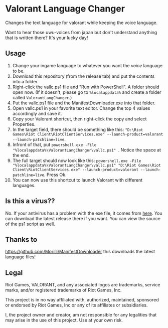 # Valorant Language Changer
Changes the text language for valorant while keeping the voice language.

Want to hear those uwu-voices from japan but don't understand anything that is written there? It's your lucky day!

## Usage
1. Change your ingame language to whatever you want the *voice* language to be.
2. Download this repository (from the release tab) and put the contents into a folder.
3. Right-click the vallc.ps1 file and "Run with PowerShell". A folder should open now. (If it doesn't, please go to `%localappdata%` and create a folder called `ValorantLangChanger`.)
4. Put the vallc.ps1 file and the ManifestDownloader.exe into that folder.
5. Open vallc.ps1 in your favorite text editor. Change the top 4 values accordingly and save it.
6. Copy your Valorant shortcut, then right-click the copy and select Properties.
7. In the target field, there should be something like this: `"D:\Riot Games\Riot Client\RiotClientServices.exe" --launch-product=valorant --launch-patchline=live`.
8. Infront of that, put `powershell.exe -File "%localappdata%\ValorantLangChanger\vallc.ps1" `. Notice the space at the end.
9. The full target should now look like this: `powershell.exe -File "%localappdata%\ValorantLangChanger\vallc.ps1" "D:\Riot Games\Riot Client\RiotClientServices.exe" --launch-product=valorant --launch-patchline=live`. Press Ok.
10. You can now use this shortcut to launch Valorant with different languages.

## Is this a virus??
No. If your antivirus has a problem with the exe file, it comes from [here](https://github.com/Morilli/ManifestDownloader). You can download the latest release there if you want. You can view the source of the ps1 script as well.

## Thanks to
https://github.com/Morilli/ManifestDownloader this downloads the latest language files!

## Legal

Riot Games, VALORANT, and any associated logos are trademarks, service marks, and/or registered trademarks of Riot Games, Inc.

This project is in no way affiliated with, authorized, maintained, sponsored or endorsed by Riot Games, Inc or any of its affiliates or subsidiaries.

I, the project owner and creator, am not responsible for any legalities that may arise in the use of this project. Use at your own risk.
